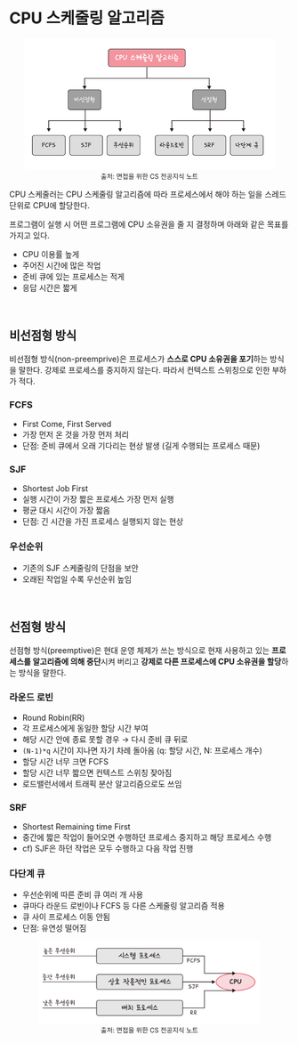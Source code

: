 # CPU 스케줄링 알고리즘

<p align="center">
    <img src="./img/CPU스케줄링.png" width="450">
      <br>
    <small>출처: 면접을 위한 CS 전공지식 노트</small>
</p>

CPU 스케줄러는 CPU 스케줄링 알고리즘에 따라 프로세스에서 해야 하는 일을 스레드 단위로 CPU에 할당한다.

프로그램이 실행 시 어떤 프로그램에 CPU 소유권을 줄 지 결정하며 아래와 같은 목표를 가지고 있다.

- CPU 이용률 높게
- 주어진 시간에 많은 작업
- 준비 큐에 있는 프로세스는 적게
- 응답 시간은 짧게

<br>

## 비선점형 방식

비선점형 방식(non-preemprive)은 프로세스가 **스스로 CPU 소유권을 포기**하는 방식을 말한다. 강제로 프로세스를 중지하지 않는다. 따라서 컨텍스트 스위칭으로 인한 부하가 적다.

### FCFS

- First Come, First Served
- 가장 먼저 온 것을 가장 먼저 처리
- 단점: 준비 큐에서 오래 기다리는 현상 발생 (길게 수행되는 프로세스 때문)

### SJF

- Shortest Job First
- 실행 시간이 가장 짧은 프로세스 가장 먼저 실행
- 평균 대시 시간이 가장 짧음
- 단점: 긴 시간을 가진 프로세스 실행되지 않는 현상

### 우선순위

- 기존의 SJF 스케줄링의 단점을 보안
- 오래된 작업일 수록 우선순위 높임

<br>

## 선점형 방식

선점형 방식(preemptive)은 현대 운영 체제가 쓰는 방식으로 현재 사용하고 있는 **프로세스를 알고리즘에 의해 중단**시켜 버리고 **강제로 다른 프로세스에 CPU 소유권을 할당**하는 방식을 말한다. 

### 라운드 로빈

- Round Robin(RR)
- 각 프로세스에게 동일한 할당 시간 부여
- 해당 시간 안에 종료 못할 경우 → 다시 준비 큐 뒤로
- `(N-1)*q` 시간이 지나면 자기 차례 돌아옴 (q: 할당 시간, N: 프로세스 개수)
- 할당 시간 너무 크면 FCFS
- 할당 시간 너무 짧으면 컨텍스트 스위칭 잦아짐
- 로드밸런서에서 트래픽 분산 알고리즘으로도 쓰임

### SRF

- Shortest Remaining time First
- 중간에 짧은 작업이 들어오면 수행하던 프로세스 중지하고 해당 프로세스 수행
- cf) SJF은 하던 작업은 모두 수행하고 다음 작업 진행

### 다단계 큐

- 우선순위에 따른 준비 큐 여러 개 사용
- 큐마다 라운드 로빈이나 FCFS 등 다른 스케줄링 알고리즘 적용
- 큐 사이 프로세스 이동 안됨
- 단점: 유연성 떨어짐


<p align="center">
    <img src="./img/다단계큐.png" width="400">
      <br>
    <small>출처: 면접을 위한 CS 전공지식 노트</small>
</p>
